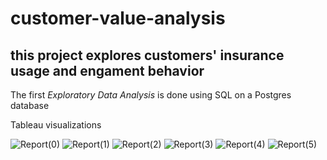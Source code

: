# customer-value-analysis

## this project explores customers' insurance usage and engament behavior 

The first *Exploratory Data Analysis* is done using SQL on a Postgres database

Tableau visualizations


![Report(0)](https://user-images.githubusercontent.com/109861849/203284591-96f5ceb2-a111-4e0a-bee2-f0e074d9275b.png)
![Report(1)](https://user-images.githubusercontent.com/109861849/203284613-d542c45f-daac-4818-871a-3cbd4f5c6dc2.png)
![Report(2)](https://user-images.githubusercontent.com/109861849/203284619-3bcec8f7-69cb-49ec-b7c9-694cb9880178.png)
![Report(3)](https://user-images.githubusercontent.com/109861849/203284624-4ad67671-27d9-4e87-a282-5972147ea7f9.png)
![Report(4)](https://user-images.githubusercontent.com/109861849/203284629-bbe4d6b8-d639-47a7-bfbf-547d21a9748e.png)
![Report(5)](https://user-images.githubusercontent.com/109861849/203284634-b6227e65-bc79-428a-b789-1e00e7997729.png)
